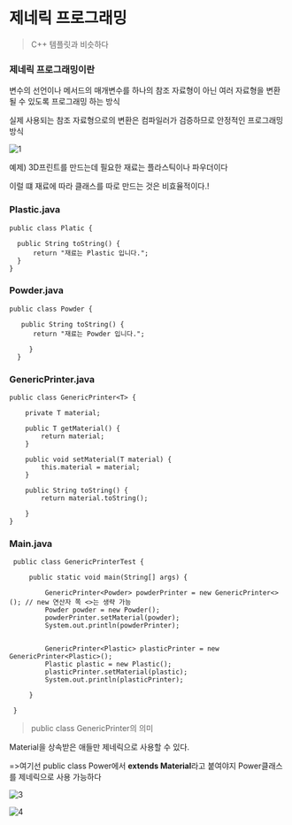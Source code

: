 
# 제네릭 프로그래밍

> C++ 템플릿과 비슷하다

### 제네릭 프로그래밍이란

변수의 선언이나 메서드의 매개변수를 하나의 참조 자료형이 아닌 여러 자료형을 변환 될 수 있도록 프로그래밍 하는 방식

실제 사용되는 참조 자료형으로의 변환은 컴파일러가 검증하므로 안정적인 프로그래밍 방식

![1](https://user-images.githubusercontent.com/49984996/76769344-b0373f00-67df-11ea-86ef-f5897419d9e2.jpg)

예제) 3D프린트를 만드는데 필요한 재료는 플라스틱이나 파우더이다

이럴 떄 재료에 따라 클래스를 따로 만드는 것은 비효율적이다.!


### Plastic.java
```
public class Platic {

  public String toString() {
      return "재료는 Plastic 입니다.";
  }
}
```

### Powder.java
```
public class Powder {
  
   public String toString() {
      return "재료는 Powder 입니다.";
      
     }
  }
  ```
  
  ### GenericPrinter.java
  
  ```
  public class GenericPrinter<T> {
      
      private T material;
       
      public T getMaterial() {
          return material;
      }
       
      public void setMaterial(T material) {
          this.material = material;
      }
      
      public String toString() {
          return material.toString();
          
      }     
  }
 ```
 
 ### Main.java
 ```
  public class GenericPrinterTest {
  
      public static void main(String[] args) {
          
          GenericPrinter<Powder> powderPrinter = new GenericPrinter<>(); // new 연산자 쪽 <>는 생략 가능
          Powder powder = new Powder();
          powderPrinter.setMaterial(powder);
          System.out.println(powderPrinter);
          
          
          GenericPrinter<Plastic> plasticPrinter = new GenericPrinter<Plastic>();
          Plastic plastic = new Plastic();
          plasticPrinter.setMaterial(plastic);
          System.out.println(plasticPrinter);
          
      }
      
  }
 ```
  
 > public class GenericPrinter<T extends Material>의 의미
  
  Material을 상속받은 애들만 제네릭으로 사용할 수 있다.
 
  =>여기선 public class Power에서 **extends Material**라고 붙여야지 Power클래스를 제네릭으로 사용 가능하다



![3](https://user-images.githubusercontent.com/49984996/76771695-170a2780-67e3-11ea-8018-cc8e6de64ffa.jpg)


![4](https://user-images.githubusercontent.com/49984996/76772143-be875a00-67e3-11ea-9ce7-ba0ce12fdc7c.jpg)
